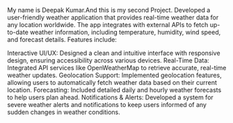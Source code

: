 My name is Deepak Kumar.And this is my second Project.
Developed a user-friendly weather application that provides real-time weather data for any location worldwide. The app integrates with external APIs to fetch up-to-date weather information, including temperature, humidity, wind speed, and forecast details. Features include:

Interactive UI/UX: Designed a clean and intuitive interface with responsive design, ensuring accessibility across various devices.
Real-Time Data: Integrated API services like OpenWeatherMap to retrieve accurate, real-time weather updates.
Geolocation Support: Implemented geolocation features, allowing users to automatically fetch weather data based on their current location.
Forecasting: Included detailed daily and hourly weather forecasts to help users plan ahead.
Notifications & Alerts: Developed a system for severe weather alerts and notifications to keep users informed of any sudden changes in weather conditions.
